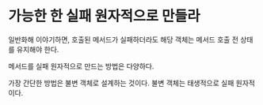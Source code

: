 # 가능한 한 실패 원자적으로 만들라

일반화해 이야기하면, 호출된 메서드가 실패하더라도 해당 객체는 메서드 호출 전 상태를 유지해야 한다.

메서드를 실패 원자적으로 만드는 방법은 다양하다.

가장 간단한 방법은 불변 객체로 설계하는 것이다. 불변 객체는 태생적으로 실패 원자적이다.
